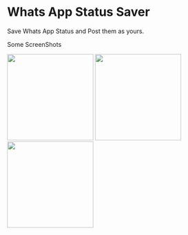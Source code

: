 # Whats App Status Saver
Save Whats App Status and Post them as yours.

Some ScreenShots

<p float="left">
  <img src="https://github.com/vedraj360/Whats-App-Status-Saver/blob/master/ss1.png" width="200" />
  <img src="https://github.com/vedraj360/Whats-App-Status-Saver/blob/master/ss3.png" width="200" /> 
  <img src="https://github.com/vedraj360/Whats-App-Status-Saver/blob/master/ss2.png" width="200" />
</p>
